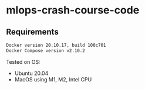 # mlops-crash-course-code

## Requirements

```bash
Docker version 20.10.17, build 100c701
Docker Compose version v2.10.2
```

Tested on OS:

-   Ubuntu 20.04
-   MacOS using M1, M2, Intel CPU
